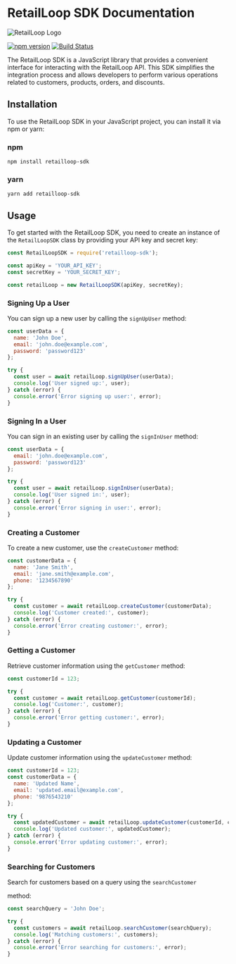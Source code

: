 
# RetailLoop SDK Documentation

![RetailLoop Logo](https://example.com/retailloop-logo.png)

[![npm version](https://badge.fury.io/js/retailloop-sdk.svg)](https://www.npmjs.com/package/retailloop-sdk)
[![Build Status](https://travis-ci.com/your-username/retailloop-sdk.svg?branch=master)](https://travis-ci.com/your-username/retailloop-sdk)

The RetailLoop SDK is a JavaScript library that provides a convenient interface for interacting with the RetailLoop API. This SDK simplifies the integration process and allows developers to perform various operations related to customers, products, orders, and discounts.

## Installation

To use the RetailLoop SDK in your JavaScript project, you can install it via npm or yarn:

### npm

```shell
npm install retailloop-sdk
```

### yarn

```shell
yarn add retailloop-sdk
```

## Usage

To get started with the RetailLoop SDK, you need to create an instance of the `RetailLoopSDK` class by providing your API key and secret key:

```javascript
const RetailLoopSDK = require('retailloop-sdk');

const apiKey = 'YOUR_API_KEY';
const secretKey = 'YOUR_SECRET_KEY';

const retailLoop = new RetailLoopSDK(apiKey, secretKey);
```

### Signing Up a User

You can sign up a new user by calling the `signUpUser` method:

```javascript
const userData = {
  name: 'John Doe',
  email: 'john.doe@example.com',
  password: 'password123'
};

try {
  const user = await retailLoop.signUpUser(userData);
  console.log('User signed up:', user);
} catch (error) {
  console.error('Error signing up user:', error);
}
```

### Signing In a User

You can sign in an existing user by calling the `signInUser` method:

```javascript
const userData = {
  email: 'john.doe@example.com',
  password: 'password123'
};

try {
  const user = await retailLoop.signInUser(userData);
  console.log('User signed in:', user);
} catch (error) {
  console.error('Error signing in user:', error);
}
```

### Creating a Customer

To create a new customer, use the `createCustomer` method:

```javascript
const customerData = {
  name: 'Jane Smith',
  email: 'jane.smith@example.com',
  phone: '1234567890'
};

try {
  const customer = await retailLoop.createCustomer(customerData);
  console.log('Customer created:', customer);
} catch (error) {
  console.error('Error creating customer:', error);
}
```

### Getting a Customer

Retrieve customer information using the `getCustomer` method:

```javascript
const customerId = 123;

try {
  const customer = await retailLoop.getCustomer(customerId);
  console.log('Customer:', customer);
} catch (error) {
  console.error('Error getting customer:', error);
}
```

### Updating a Customer

Update customer information using the `updateCustomer` method:

```javascript
const customerId = 123;
const customerData = {
  name: 'Updated Name',
  email: 'updated.email@example.com',
  phone: '9876543210'
};

try {
  const updatedCustomer = await retailLoop.updateCustomer(customerId, customerData);
  console.log('Updated customer:', updatedCustomer);
} catch (error) {
  console.error('Error updating customer:', error);
}
```

### Searching for Customers

Search for customers based on a query using the `searchCustomer`

 method:

```javascript
const searchQuery = 'John Doe';

try {
  const customers = await retailLoop.searchCustomer(searchQuery);
  console.log('Matching customers:', customers);
} catch (error) {
  console.error('Error searching for customers:', error);
}
```